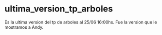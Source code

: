 # ultima_version_tp_arboles
Es la ultima version del tp de arboles al 25/06 16:00hs. Fue la version que le mostramos a Andy.
